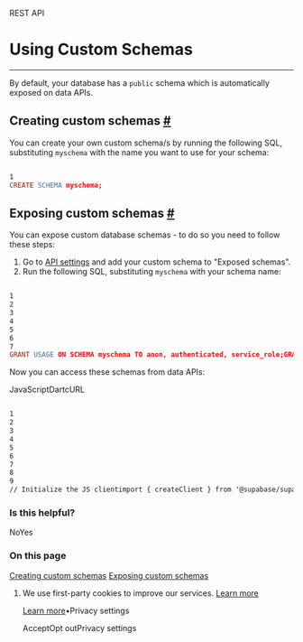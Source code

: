 REST API

# Using Custom Schemas

* * *

By default, your database has a `public` schema which is automatically exposed on data APIs.

## Creating custom schemas [\#](https://supabase.com/docs/guides/api/using-custom-schemas\#creating-custom-schemas)

You can create your own custom schema/s by running the following SQL, substituting `myschema` with the name you want to use for your schema:

```flex

1
CREATE SCHEMA myschema;
```

## Exposing custom schemas [\#](https://supabase.com/docs/guides/api/using-custom-schemas\#exposing-custom-schemas)

You can expose custom database schemas - to do so you need to follow these steps:

1. Go to [API settings](https://supabase.com/dashboard/project/_/settings/api) and add your custom schema to "Exposed schemas".
2. Run the following SQL, substituting `myschema` with your schema name:

```flex

1
2
3
4
5
6
7
GRANT USAGE ON SCHEMA myschema TO anon, authenticated, service_role;GRANT ALL ON ALL TABLES IN SCHEMA myschema TO anon, authenticated, service_role;GRANT ALL ON ALL ROUTINES IN SCHEMA myschema TO anon, authenticated, service_role;GRANT ALL ON ALL SEQUENCES IN SCHEMA myschema TO anon, authenticated, service_role;ALTER DEFAULT PRIVILEGES FOR ROLE postgres IN SCHEMA myschema GRANT ALL ON TABLES TO anon, authenticated, service_role;ALTER DEFAULT PRIVILEGES FOR ROLE postgres IN SCHEMA myschema GRANT ALL ON ROUTINES TO anon, authenticated, service_role;ALTER DEFAULT PRIVILEGES FOR ROLE postgres IN SCHEMA myschema GRANT ALL ON SEQUENCES TO anon, authenticated, service_role;
```

Now you can access these schemas from data APIs:

JavaScriptDartcURL

```flex

1
2
3
4
5
6
7
8
9
// Initialize the JS clientimport { createClient } from '@supabase/supabase-js'const supabase = createClient(SUPABASE_URL, SUPABASE_ANON_KEY, { db: { schema: 'myschema' } })// Make a requestconst { data: todos, error } = await supabase.from('todos').select('*')// You can also change the target schema on a per-query basisconst { data: todos, error } = await supabase.schema('myschema').from('todos').select('*')
```

### Is this helpful?

NoYes

### On this page

[Creating custom schemas](https://supabase.com/docs/guides/api/using-custom-schemas#creating-custom-schemas) [Exposing custom schemas](https://supabase.com/docs/guides/api/using-custom-schemas#exposing-custom-schemas)

1. We use first-party cookies to improve our services. [Learn more](https://supabase.com/privacy#8-cookies-and-similar-technologies-used-on-our-european-services)



   [Learn more](https://supabase.com/privacy#8-cookies-and-similar-technologies-used-on-our-european-services)•Privacy settings





   AcceptOpt outPrivacy settings